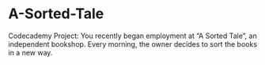 # A-Sorted-Tale
Codecademy Project: You recently began employment at “A Sorted Tale”, an independent bookshop. Every morning, the owner decides to sort the books in a new way.
